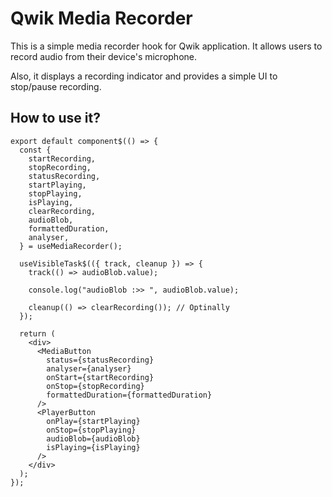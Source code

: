 # Qwik Media Recorder

This is a simple media recorder hook for Qwik application. 
It allows users to record audio from their device's microphone.

Also, it displays a recording indicator and provides a simple UI to stop/pause recording.

## How to use it?

```
export default component$(() => {
  const {
    startRecording,
    stopRecording,
    statusRecording,
    startPlaying,
    stopPlaying,
    isPlaying,
    clearRecording,
    audioBlob,
    formattedDuration,
    analyser,
  } = useMediaRecorder();

  useVisibleTask$(({ track, cleanup }) => {
    track(() => audioBlob.value);

    console.log("audioBlob :>> ", audioBlob.value);

    cleanup(() => clearRecording()); // Optinally
  });

  return (
    <div>
      <MediaButton
        status={statusRecording}
        analyser={analyser}
        onStart={startRecording}
        onStop={stopRecording}
        formattedDuration={formattedDuration}
      />
      <PlayerButton
        onPlay={startPlaying}
        onStop={stopPlaying}
        audioBlob={audioBlob}
        isPlaying={isPlaying}
      />
    </div>
  );
});
```